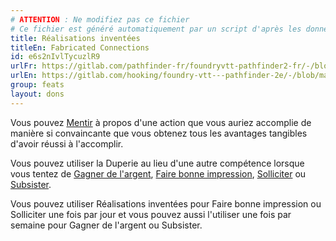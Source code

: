 ```yaml
---
# ATTENTION : Ne modifiez pas ce fichier
# Ce fichier est généré automatiquement par un script d'après les données du module Foundry VTT officiel et de sa traduction
title: Réalisations inventées
titleEn: Fabricated Connections
id: e6s2nIvlTycuzlR9
urlFr: https://gitlab.com/pathfinder-fr/foundryvtt-pathfinder2-fr/-/blob/master/data/feats/e6s2nIvlTycuzlR9.htm
urlEn: https://gitlab.com/hooking/foundry-vtt---pathfinder-2e/-/blob/master/packs/data/feats.db/fabricated-connections.json
group: feats
layout: dons
---
```

Vous pouvez [Mentir](../actions/mentir.md) à propos d'une action que vous auriez accomplie de manière si convaincante que vous obtenez tous les avantages tangibles d'avoir réussi à l'accomplir.

Vous pouvez utiliser la Duperie au lieu d'une autre compétence lorsque vous tentez de [Gagner de l'argent](../actions/gagner-de-l-argent.md), [Faire bonne impression](../actions/faire-bonne-impression.md), [Solliciter](../actions/solliciter.md) ou [Subsister](../actions/subsister.md).

Vous pouvez utiliser Réalisations inventées pour Faire bonne impression ou Solliciter une fois par jour et vous pouvez aussi l'utiliser une fois par semaine pour Gagner de l'argent ou Subsister.


